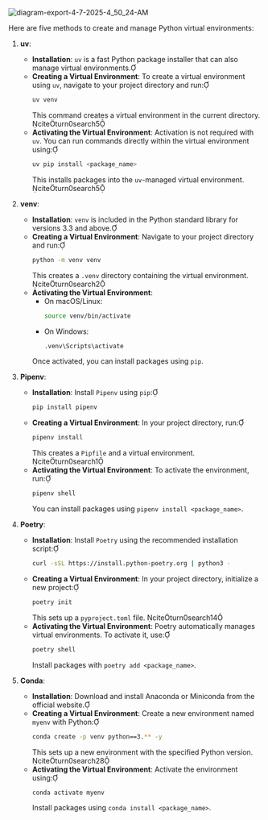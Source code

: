 ![diagram-export-4-7-2025-4_50_24-AM](https://github.com/user-attachments/assets/19752b13-20bb-41a0-9744-dc048bb34898)

Here are five methods to create and manage Python virtual environments:

1. **uv**:
   - **Installation**: `uv` is a fast Python package installer that can also manage virtual environments.
   - **Creating a Virtual Environment**: To create a virtual environment using `uv`, navigate to your project directory and run:
     ```bash
     uv venv
     ```
     This command creates a virtual environment in the current directory. citeturn0search5
   - **Activating the Virtual Environment**: Activation is not required with `uv`. You can run commands directly within the virtual environment using:
     ```bash
     uv pip install <package_name>
     ```
     This installs packages into the `uv`-managed virtual environment. citeturn0search5

2. **venv**:
   - **Installation**: `venv` is included in the Python standard library for versions 3.3 and above.
   - **Creating a Virtual Environment**: Navigate to your project directory and run:
     ```bash
     python -m venv venv
     ```
     This creates a `.venv` directory containing the virtual environment. citeturn0search2
   - **Activating the Virtual Environment**:
     - On macOS/Linux:
       ```bash
       source venv/bin/activate
       ```
     - On Windows:
       ```bash
       .venv\Scripts\activate
       ```
     Once activated, you can install packages using `pip`.

3. **Pipenv**:
   - **Installation**: Install `Pipenv` using `pip`:
     ```bash
     pip install pipenv
     ```
   - **Creating a Virtual Environment**: In your project directory, run:
     ```bash
     pipenv install
     ```
     This creates a `Pipfile` and a virtual environment. citeturn0search1
   - **Activating the Virtual Environment**: To activate the environment, run:
     ```bash
     pipenv shell
     ```
     You can install packages using `pipenv install <package_name>`.

4. **Poetry**:
   - **Installation**: Install `Poetry` using the recommended installation script:
     ```bash
     curl -sSL https://install.python-poetry.org | python3 -
     ```
   - **Creating a Virtual Environment**: In your project directory, initialize a new project:
     ```bash
     poetry init
     ```
     This sets up a `pyproject.toml` file. citeturn0search14
   - **Activating the Virtual Environment**: Poetry automatically manages virtual environments. To activate it, use:
     ```bash
     poetry shell
     ```
     Install packages with `poetry add <package_name>`.

5. **Conda**:
   - **Installation**: Download and install Anaconda or Miniconda from the official website.
   - **Creating a Virtual Environment**: Create a new environment named `myenv` with Python:
     ```bash
     conda create -p venv python==3.** -y
     ```
     This sets up a new environment with the specified Python version. citeturn0search28
   - **Activating the Virtual Environment**: Activate the environment using:
     ```bash
     conda activate myenv
     ```
     Install packages using `conda install <package_name>`.
